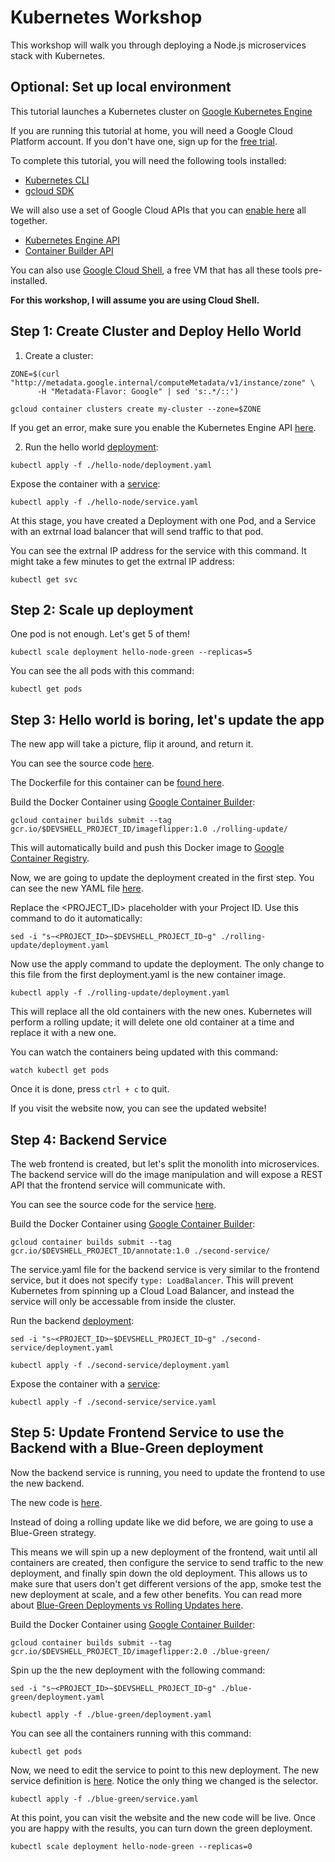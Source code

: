 # Kubernetes Workshop

This workshop will walk you through deploying a Node.js microservices stack with Kubernetes.

## Optional: Set up local environment

This tutorial launches a Kubernetes cluster on [Google Kubernetes Engine](https://cloud.google.com/kubernetes-engine/)

If you are running this tutorial at home, you will need a Google Cloud Platform account. If you don't have one, sign up for the [free trial](https://cloud.google.com/free).

To complete this tutorial, you will need the following tools installed:

 - [Kubernetes CLI](https://github.com/kubernetes/kubernetes/blob/master/CHANGELOG.md#client-binaries)
 - [gcloud SDK](https://cloud.google.com/sdk)

 We will also use a set of Google Cloud APIs that you can [enable here](https://console.cloud.google.com/flows/enableapi?apiid=container.googleapis.com,cloudbuild.googleapis.com) all together.
 - [Kubernetes Engine API](https://console.cloud.google.com/apis/api/container.googleapis.com/overview)
 - [Container Builder API](https://console.cloud.google.com/apis/api/cloudbuild.googleapis.com/overview)

You can also use [Google Cloud Shell](https://cloud.google.com/shell), a free VM that has all these tools pre-installed.

**For this workshop, I will assume you are using Cloud Shell.**

## Step 1: Create Cluster and Deploy Hello World

1. Create a cluster:

```
ZONE=$(curl "http://metadata.google.internal/computeMetadata/v1/instance/zone" \ 
      -H "Metadata-Flavor: Google" | sed 's:.*/::')
```

`gcloud container clusters create my-cluster --zone=$ZONE`

If you get an error, make sure you enable the Kubernetes Engine API [here](https://console.cloud.google.com/apis/api/container.googleapis.com/overview).

2. Run the hello world [deployment](./hello-node/deployment.yaml):

`kubectl apply -f ./hello-node/deployment.yaml`

Expose the container with a [service](./hello-node/service.yaml):

`kubectl apply -f ./hello-node/service.yaml`

At this stage, you have created a Deployment with one Pod, and a Service with an extrnal load balancer that will send traffic to that pod.

You can see the extrnal IP address for the service with this command. It might take a few minutes to get the extrnal IP address:

`kubectl get svc`

## Step 2: Scale up deployment

One pod is not enough. Let's get 5 of them!

`kubectl scale deployment hello-node-green --replicas=5`

You can see the all pods with this command:

`kubectl get pods`

## Step 3: Hello world is boring, let's update the app

The new app will take a picture, flip it around, and return it.

You can see the source code [here](./rolling-update/index.js).

The Dockerfile for this container can be [found here](./rolling-update/Dockerfile).

Build the Docker Container using [Google Container Builder](https://console.cloud.google.com/gcr):

`gcloud container builds submit --tag gcr.io/$DEVSHELL_PROJECT_ID/imageflipper:1.0 ./rolling-update/`

This will automatically build and push this Docker image to [Google Container Registry](https://gcr.io).

Now, we are going to update the deployment created in the first step. You can see the new YAML file [here](/rolling-update/deployment.yaml).

Replace the <PROJECT_ID> placeholder with your Project ID. Use this command to do it automatically:

`sed -i "s~<PROJECT_ID>~$DEVSHELL_PROJECT_ID~g" ./rolling-update/deployment.yaml`

Now use the apply command to update the deployment. The only change to this file from the first deployment.yaml is the new container image.

`kubectl apply -f ./rolling-update/deployment.yaml`

This will replace all the old containers with the new ones. Kubernetes will perform a rolling update; it will delete one old container at a time and replace it with a new one.

You can watch the containers being updated with this command:

`watch kubectl get pods`

Once it is done, press `ctrl + c` to quit.

If you visit the website now, you can see the updated website!

## Step 4: Backend Service

The web frontend is created, but let's split the monolith into microservices. The backend service will do the image manipulation and will expose a REST API that the frontend service will communicate with.

You can see the source code for the service [here](./second-service/index.js).

Build the Docker Container using [Google Container Builder](https://cloud.google.com/container-builder):

`gcloud container builds submit --tag gcr.io/$DEVSHELL_PROJECT_ID/annotate:1.0 ./second-service/`

The service.yaml file for the backend service is very similar to the frontend service, but it does not specify `type: LoadBalancer`. This will prevent Kubernetes from spinning up a Cloud Load Balancer, and instead the service will only be accessable from inside the cluster.

Run the backend [deployment](./second-service/deployment.yaml):

`sed -i "s~<PROJECT_ID>~$DEVSHELL_PROJECT_ID~g" ./second-service/deployment.yaml`

`kubectl apply -f ./second-service/deployment.yaml`

Expose the container with a [service](./second-service/service.yaml):

`kubectl apply -f ./second-service/service.yaml`

## Step 5: Update Frontend Service to use the Backend with a Blue-Green deployment

Now the backend service is running, you need to update the frontend to use the new backend.

The new code is [here](./blue-green/index.js).

Instead of doing a rolling update like we did before, we are going to use a Blue-Green strategy.

This means we will spin up a new deployment of the frontend, wait until all containers are created, then configure the service to send traffic to the new deployment, and finally spin down the old deployment. This allows us to make sure that users don't get different versions of the app, smoke test the new deployment at scale, and a few other benefits. You can read more about [Blue-Green Deployments vs Rolling Updates here](http://stackoverflow.com/questions/23746038/canary-release-strategy-vs-blue-green).

Build the Docker Container using [Google Container Builder](https://cloud.google.com/container-builder):

`gcloud container builds submit --tag gcr.io/$DEVSHELL_PROJECT_ID/imageflipper:2.0 ./blue-green/`

Spin up the the new deployment with the following command:

`sed -i "s~<PROJECT_ID>~$DEVSHELL_PROJECT_ID~g" ./blue-green/deployment.yaml`

`kubectl apply -f ./blue-green/deployment.yaml`

You can see all the containers running with this command:

`kubectl get pods`

Now, we need to edit the service to point to this new deployment. The new service definition is [here](./blue-green/service.yaml). Notice the only thing we changed is the selector.

`kubectl apply -f ./blue-green/service.yaml`

At this point, you can visit the website and the new code will be live. Once you are happy with the results, you can turn down the green deployment.

`kubectl scale deployment hello-node-green --replicas=0`
